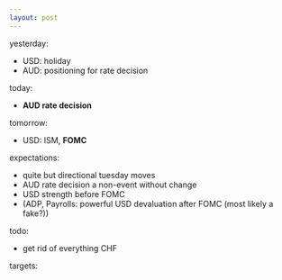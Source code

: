 ```yaml
---
layout: post
---
```


yesterday:

* USD: holiday
* AUD: positioning for rate decision


today:

* **AUD rate decision**


tomorrow:

* USD: ISM, **FOMC**


expectations:

* quite but directional tuesday moves
* AUD rate decision a non-event without change
* USD strength before FOMC
* (ADP, Payrolls: powerful USD devaluation after FOMC (most likely a fake?))


todo:

* get rid of everything CHF


targets:
